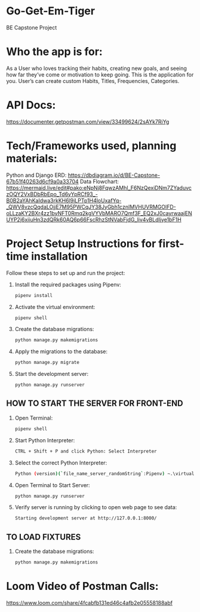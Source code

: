 # Go-Get-Em-Tiger
BE Capstone Project

# Who the app is for:
As a User who loves tracking their habits, creating new goals, and seeing how far they’ve come or motivation to keep going. This is the application for you. User’s can create custom Habits, Titles, Frequencies, Categories.

# API Docs:
https://documenter.getpostman.com/view/33499624/2sAYk7RiYg

# Tech/Frameworks used, planning materials:
Python and Django
ERD:
https://dbdiagram.io/d/BE-Capstone-67b51f40263d6cf9a0a33704
Data Flowchart:
https://mermaid.live/edit#pako:eNpNj8FqwzAMhl_F6NzQexiDNm7ZYaduvczOQY2VxBDbRbEpo_Td6yYpRCf93_-B0B2aYAhKaIdwa3rkKH6l9iLPTp1H4loUxafYq-_QWV8vzcQqdaLOjjE7M95PWCqJY38JyGbh1cznIMVHUVRMGOlFD-oLLzaKY2BXr4zz1byNFT0Rmq2kgVYVbMARO7Qmf3F_EQ2xJ0cayrwaajENUYP2j6xiiuHn3zdQRk60AQ6p66FscRhzStNVabFjdG_liv4vBLdIjye1bF1H


# Project Setup Instructions for first-time installation

Follow these steps to set up and run the project:

1. Install the required packages using Pipenv:
    ```sh
    pipenv install
    ```

2. Activate the virtual environment:
    ```sh
    pipenv shell
    ```

3. Create the database migrations:
    ```sh
    python manage.py makemigrations
    ```

4. Apply the migrations to the database:
    ```sh
    python manage.py migrate
    ```

5. Start the development server:
    ```sh
    python manage.py runserver
    ```


## HOW TO START THE SERVER FOR FRONT-END
1. Open Terminal:
    ```sh
    pipenv shell
    ```

2. Start Python Interpreter:
    ```sh
    CTRL + Shift + P and click Python: Select Interpreter
    ```    

3. Select the correct Python Interpreter:
    ```sh
    Python (version)(`file_name_server_randomString`:Pipenv) ~.\virtualenvs\sec...
    ```  

4. Open Terminal to Start Server:
    ```sh
    python manage.py runserver
    ```      

5. Verify server is running by clicking to open web page to see data:
    ```sh
    Starting development server at http://127.0.0.1:8000/
    ```
 


## TO LOAD FIXTURES
1. Create the database migrations:
    ```sh
    python manage.py makemigrations
    ```


# Loom Video of Postman Calls:
https://www.loom.com/share/4fcabfb131ed46c4afb2e05558188abf

